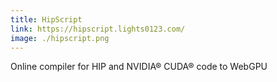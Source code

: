 ```yaml
---
title: HipScript
link: https://hipscript.lights0123.com/
image: ./hipscript.png
---
```

Online compiler for HIP and NVIDIA® CUDA® code to WebGPU
